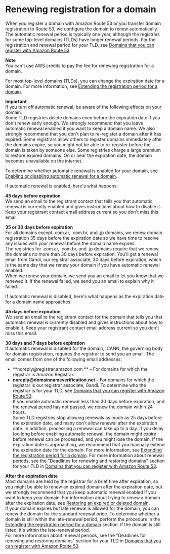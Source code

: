 # Renewing registration for a domain<a name="domain-renew"></a>

When you register a domain with Amazon Route 53 or you transfer domain registration to Route 53, we configure the domain to renew automatically\. The automatic renewal period is typically one year, although the registries for some top\-level domains \(TLDs\) have longer renewal periods\. For the registration and renewal period for your TLD, see [Domains that you can register with Amazon Route 53](registrar-tld-list.md)\.

**Note**  
You can't use AWS credits to pay the fee for renewing registration for a domain\.

For most top\-level domains \(TLDs\), you can change the expiration date for a domain\. For more information, see [Extending the registration period for a domain](domain-extend.md)\.

**Important**  
If you turn off automatic renewal, be aware of the following effects on your domain:  
Some TLD registries delete domains even before the expiration date if you don't renew early enough\. We strongly recommend that you leave automatic renewal enabled if you want to keep a domain name\.
We also strongly recommend that you don't plan to re\-register a domain after it has expired\. Some registrars allow others to register domains immediately after the domains expire, so you might not be able to re\-register before the domain is taken by someone else\.
Some registries charge a large premium to restore expired domains\.
On or near the expiration date, the domain becomes unavailable on the internet\.

To determine whether automatic renewal is enabled for your domain, see [Enabling or disabling automatic renewal for a domain](domain-enable-disable-auto-renewal.md)\.

If automatic renewal is enabled, here's what happens:

**45 days before expiration**  
We send an email to the registrant contact that tells you that automatic renewal is currently enabled and gives instructions about how to disable it\. Keep your registrant contact email address current so you don't miss this email\.

**35 or 30 days before expiration**  
For all domains except \.com\.ar, \.com\.br, and \.jp domains, we renew domain registration 35 days before the expiration date so we have time to resolve any issues with your renewal before the domain name expires\.  
The registries for \.com\.ar, \.com\.br, and \.jp domains require that we renew the domains no more than 30 days before expiration\. You'll get a renewal email from Gandi, our registrar associate, 30 days before expiration, which is the same day that we renew your domain if you have automatic renewal enabled\.  
When we renew your domain, we send you an email to let you know that we renewed it\. If the renewal failed, we send you an email to explain why it failed\.

If automatic renewal is disabled, here's what happens as the expiration date for a domain name approaches:

**45 days before expiration**  
We send an email to the registrant contact for the domain that tells you that automatic renewal is currently disabled and gives instructions about how to enable it\. Keep your registrant contact email address current so you don't miss this email\.

**30 days and 7 days before expiration**  
If automatic renewal is disabled for the domain, ICANN, the governing body for domain registration, requires the registrar to send you an email\. The email comes from one of the following email addresses:  
+ **noreply@registrar\.amazon\.com ** – For domains for which the registrar is Amazon Registrar\.
+ **noreply@domainnameverification\.net** – For domains for which the registrar is our registrar associate, Gandi\.
To determine who the registrar is for your TLD, see [Domains that you can register with Amazon Route 53](registrar-tld-list.md)\.  
If you enable automatic renewal less than 30 days before expiration, and the renewal period has not passed, we renew the domain within 24 hours\.  
Some TLD registries stop allowing renewals as much as 25 days before the expiration date, and many don't allow renewal after the expiration date\. In addition, processing a renewal can take up to a day\. If you delay too long before enabling automatic renewal, the domain might expire before renewal can be processed, and you might lose the domain\. If the expiration date is approaching, we recommend that you manually extend the expiration date for the domain\. For more information, see [Extending the registration period for a domain](domain-extend.md)\.
For more information about renewal periods, see the "Deadlines for renewing and restoring domains" section for your TLD in [Domains that you can register with Amazon Route 53](registrar-tld-list.md)\.

**After the expiration date**  
Most domains are held by the registrar for a brief time after expiration, so you might be able to renew an expired domain after the expiration date, but we strongly recommend that you keep automatic renewal enabled if you want to keep your domain\. For information about trying to renew a domain after the expiration date, see [Restoring an expired or deleted domain](domain-restore-expired.md)\.  
If your domain expires but late renewal is allowed for the domain, you can renew the domain for the standard renewal price\. To determine whether a domain is still within the late\-renewal period, perform the procedure in the [Extending the registration period for a domain](domain-extend.md) section\. If the domain is still listed, it's within the late\-renewal period\.  
For more information about renewal periods, see the "Deadlines for renewing and restoring domains" section for your TLD in [Domains that you can register with Amazon Route 53](registrar-tld-list.md)\.